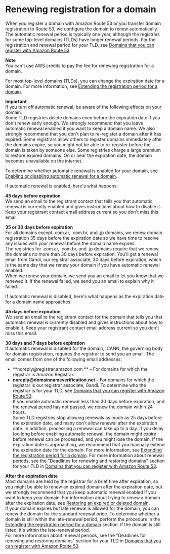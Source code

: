 # Renewing registration for a domain<a name="domain-renew"></a>

When you register a domain with Amazon Route 53 or you transfer domain registration to Route 53, we configure the domain to renew automatically\. The automatic renewal period is typically one year, although the registries for some top\-level domains \(TLDs\) have longer renewal periods\. For the registration and renewal period for your TLD, see [Domains that you can register with Amazon Route 53](registrar-tld-list.md)\.

**Note**  
You can't use AWS credits to pay the fee for renewing registration for a domain\.

For most top\-level domains \(TLDs\), you can change the expiration date for a domain\. For more information, see [Extending the registration period for a domain](domain-extend.md)\.

**Important**  
If you turn off automatic renewal, be aware of the following effects on your domain:  
Some TLD registries delete domains even before the expiration date if you don't renew early enough\. We strongly recommend that you leave automatic renewal enabled if you want to keep a domain name\.
We also strongly recommend that you don't plan to re\-register a domain after it has expired\. Some registrars allow others to register domains immediately after the domains expire, so you might not be able to re\-register before the domain is taken by someone else\.
Some registries charge a large premium to restore expired domains\.
On or near the expiration date, the domain becomes unavailable on the internet\.

To determine whether automatic renewal is enabled for your domain, see [Enabling or disabling automatic renewal for a domain](domain-enable-disable-auto-renewal.md)\.

If automatic renewal is enabled, here's what happens:

**45 days before expiration**  
We send an email to the registrant contact that tells you that automatic renewal is currently enabled and gives instructions about how to disable it\. Keep your registrant contact email address current so you don't miss this email\.

**35 or 30 days before expiration**  
For all domains except \.com\.ar, \.com\.br, and \.jp domains, we renew domain registration 35 days before the expiration date so we have time to resolve any issues with your renewal before the domain name expires\.  
The registries for \.com\.ar, \.com\.br, and \.jp domains require that we renew the domains no more than 30 days before expiration\. You'll get a renewal email from Gandi, our registrar associate, 30 days before expiration, which is the same day that we renew your domain if you have automatic renewal enabled\.  
When we renew your domain, we send you an email to let you know that we renewed it\. If the renewal failed, we send you an email to explain why it failed\.

If automatic renewal is disabled, here's what happens as the expiration date for a domain name approaches:

**45 days before expiration**  
We send an email to the registrant contact for the domain that tells you that automatic renewal is currently disabled and gives instructions about how to enable it\. Keep your registrant contact email address current so you don't miss this email\.

**30 days and 7 days before expiration**  
If automatic renewal is disabled for the domain, ICANN, the governing body for domain registration, requires the registrar to send you an email\. The email comes from one of the following email addresses:  
+ **noreply@registrar\.amazon\.com ** – For domains for which the registrar is Amazon Registrar\.
+ **noreply@domainnameverification\.net** – For domains for which the registrar is our registrar associate, Gandi\.
To determine who the registrar is for your TLD, see [Domains that you can register with Amazon Route 53](registrar-tld-list.md)\.  
If you enable automatic renewal less than 30 days before expiration, and the renewal period has not passed, we renew the domain within 24 hours\.  
Some TLD registries stop allowing renewals as much as 25 days before the expiration date, and many don't allow renewal after the expiration date\. In addition, processing a renewal can take up to a day\. If you delay too long before enabling automatic renewal, the domain might expire before renewal can be processed, and you might lose the domain\. If the expiration date is approaching, we recommend that you manually extend the expiration date for the domain\. For more information, see [Extending the registration period for a domain](domain-extend.md)\.
For more information about renewal periods, see the "Deadlines for renewing and restoring domains" section for your TLD in [Domains that you can register with Amazon Route 53](registrar-tld-list.md)\.

**After the expiration date**  
Most domains are held by the registrar for a brief time after expiration, so you might be able to renew an expired domain after the expiration date, but we strongly recommend that you keep automatic renewal enabled if you want to keep your domain\. For information about trying to renew a domain after the expiration date, see [Restoring an expired or deleted domain](domain-restore-expired.md)\.  
If your domain expires but late renewal is allowed for the domain, you can renew the domain for the standard renewal price\. To determine whether a domain is still within the late\-renewal period, perform the procedure in the [Extending the registration period for a domain](domain-extend.md) section\. If the domain is still listed, it's within the late\-renewal period\.  
For more information about renewal periods, see the "Deadlines for renewing and restoring domains" section for your TLD in [Domains that you can register with Amazon Route 53](registrar-tld-list.md)\.